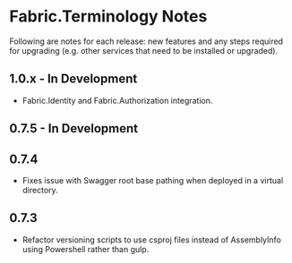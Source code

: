 # Fabric.Terminology Notes #

Following are notes for each release: new features and any steps required for upgrading (e.g. other services that need to be installed or upgraded).

## 1.0.x - In Development ##

- Fabric.Identity and Fabric.Authorization integration.

## 0.7.5 - In Development ##

## 0.7.4  ##

- Fixes issue with Swagger root base pathing when deployed in a virtual directory.

## 0.7.3  ##

- Refactor versioning scripts to use csproj files instead of AssemblyInfo using Powershell rather than gulp.


